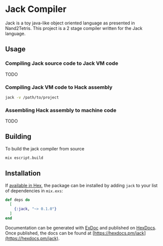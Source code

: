 # Jack Compiler

Jack is a toy java-like object oriented language as presented in Nand2Tetris.
This project is a 2 stage compiler written for the Jack language.

## Usage

### Compiling Jack source code to Jack VM code

TODO

### Compiling Jack VM code to Hack assembly

```bash
jack -v /path/to/project
```

### Assembling Hack assembly to machine code

TODO

## Building

To build the jack compiler from source

```bash
mix escript.build
```

## Installation

If [available in Hex](https://hex.pm/docs/publish), the package can be installed
by adding `jack` to your list of dependencies in `mix.exs`:

```elixir
def deps do
  [
    {:jack, "~> 0.1.0"}
  ]
end
```

Documentation can be generated with [ExDoc](https://github.com/elixir-lang/ex_doc)
and published on [HexDocs](https://hexdocs.pm). Once published, the docs can
be found at [https://hexdocs.pm/jack](https://hexdocs.pm/jack).